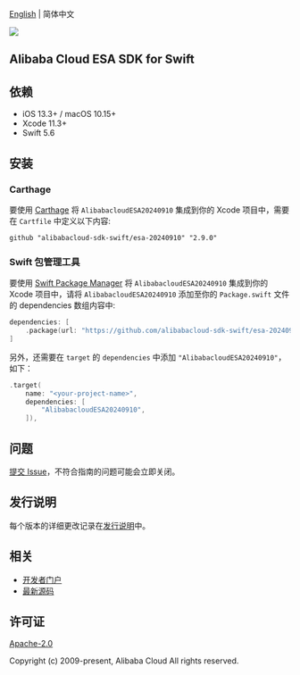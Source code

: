 [English](README.md) | 简体中文

![](https://aliyunsdk-pages.alicdn.com/icons/AlibabaCloud.svg)

## Alibaba Cloud ESA SDK for Swift

## 依赖

- iOS 13.3+ / macOS 10.15+
- Xcode 11.3+
- Swift 5.6

## 安装

### Carthage

要使用 [Carthage](https://github.com/Carthage/Carthage) 将 `AlibabacloudESA20240910` 集成到你的 Xcode 项目中，需要在 `Cartfile` 中定义以下内容:

```ogdl
github "alibabacloud-sdk-swift/esa-20240910" "2.9.0"
```

### Swift 包管理工具

要使用 [Swift Package Manager](https://swift.org/package-manager/) 将 `AlibabacloudESA20240910` 集成到你的 Xcode 项目中，请将 `AlibabacloudESA20240910` 添加至你的 `Package.swift` 文件的 dependencies 数组内容中:

```swift
dependencies: [
    .package(url: "https://github.com/alibabacloud-sdk-swift/esa-20240910.git", from: "2.9.0")
]
```

另外，还需要在 `target` 的 `dependencies` 中添加 `"AlibabacloudESA20240910"`，如下：

```swift
.target(
    name: "<your-project-name>",
    dependencies: [
        "AlibabacloudESA20240910",
    ]),
```

## 问题

[提交 Issue](https://github.com/alibabacloud-sdk-swift/esa-20240910/issues/new)，不符合指南的问题可能会立即关闭。

## 发行说明

每个版本的详细更改记录在[发行说明](./ChangeLog.txt)中。

## 相关

* [开发者门户](https://next.api.aliyun.com/home)
* [最新源码](https://github.com/alibabacloud-sdk-swift/esa-20240910)

## 许可证

[Apache-2.0](http://www.apache.org/licenses/LICENSE-2.0)

Copyright (c) 2009-present, Alibaba Cloud All rights reserved.
